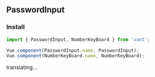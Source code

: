 ## PasswordInput

### Install
``` javascript
import { PasswordInput, NumberKeyBoard } from 'vant';

Vue.component(PasswordInput.name, PasswordInput);
Vue.component(NumberKeyBoard.name, NumberKeyBoard);
```

translating...
